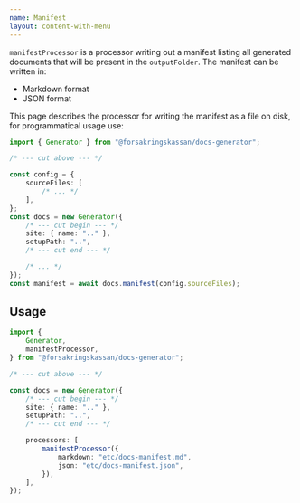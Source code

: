 ```yaml
---
name: Manifest
layout: content-with-menu
---
```


`manifestProcessor` is a processor writing out a manifest listing all generated documents that will be present in the `outputFolder`.
The manifest can be written in:

- Markdown format
- JSON format

This page describes the processor for writing the manifest as a file on disk, for programmatical usage use:

```ts
import { Generator } from "@forsakringskassan/docs-generator";

/* --- cut above --- */

const config = {
    sourceFiles: [
        /* ... */
    ],
};
const docs = new Generator({
    /* --- cut begin --- */
    site: { name: ".." },
    setupPath: "..",
    /* --- cut end --- */

    /* ... */
});
const manifest = await docs.manifest(config.sourceFiles);
```

## Usage

```ts
import {
    Generator,
    manifestProcessor,
} from "@forsakringskassan/docs-generator";

/* --- cut above --- */

const docs = new Generator({
    /* --- cut begin --- */
    site: { name: ".." },
    setupPath: "..",
    /* --- cut end --- */

    processors: [
        manifestProcessor({
            markdown: "etc/docs-manifest.md",
            json: "etc/docs-manifest.json",
        }),
    ],
});
```

